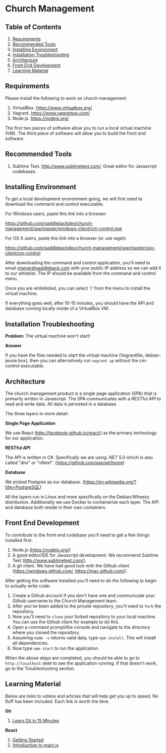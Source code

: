 # Church Management

## Table of Contents
1. <a href="https://github.com/saddlebackdev/church-management#requirements">Requirements</a>
2. <a href="https://github.com/saddlebackdev/church-management#recommended-tools">Recommended Tools</a>
3. <a href="https://github.com/saddlebackdev/church-management#installing-environment">Installing Environment</a>
4. <a href="">Installation Troubleshooting</a>
5. <a href="https://github.com/saddlebackdev/church-management#architecture">Architecture</a>
6. <a href="https://github.com/saddlebackdev/church-management#front-end-development">Front End Development</a>
7. <a href="https://github.com/saddlebackdev/church-management/blob/master/README.md#learning-material">Learning Material</a>

## Requirements
Please install the following to work on church management:

1. VirtualBox. <a href="https://www.virtualbox.org/">https://www.virtualbox.org/</a>
2. Vagrant. <a href="https://www.vagrantup.com/">https://www.vagrantup.com/</a>
3. Node.js. <a href="https://nodejs.org/">https://nodejs.org/</a>

The first two pieces of software allow you to run a local virtual machine (VM). The third piece of software will allow you to build the front end software.

## Recommended Tools

1. Sublime Text. <a href="http://www.sublimetext.com/">http://www.sublimetext.com/</a>. Great editor for Javascript codebases.

## Installing Environment
To get a local development environment going, we will first need to download the command and control executable.

For Windows users, paste this link into a browser:

  https://github.com/saddlebackdev/church-management/raw/master/windows-client/cm-control.exe
  
For OS X users, paste this link into a browser (or use wget):

  https://github.com/saddlebackdev/church-management/raw/master/osx-client/cm-control
  
After downloading the command and control application, you'll need to email <a href="mailto:rmeyer@saddleback.com">rmeyer@saddleback.com</a> with your public IP address so we can add it to our whitelist. The IP should be available from the command and control menu.

Once you are whitelisted, you can select 'i' from the menu to install the virtual machine.

If everything goes well, after 10-15 minutes, you should have the API and database running locally inside of a VirtualBox VM.
  
## Installation Troubleshooting

**Problem:** The virtual machine won't start!

**Answer**

If you have the files needed to start the virtual machine (Vagrantfile, debian-jessie.box), then you can alternatively run `vagrant up` without the cm-control executable.

## Architecture
The church management product is a single page application (SPA) that is primarily written in Javascript. The SPA communicates with a RESTful API to read and write data. All data is persisted in a database.

The three layers in more detail:

**Single Page Application**

We use React (http://facebook.github.io/react/) as the primary technology for our application. 

**RESTful API**

The API is written in C#. Specifically we are using .NET 5.0 which is also called "dnx" or "vNext". (https://github.com/aspnet/home)

**Database**

We picked Postgres as our database. (https://en.wikipedia.org/?title=PostgreSQL)

All the layers run in Linux and more specifically on the Debian/Wheezy distribution. Additionally we use Docker to containerize each layer. The API and database both reside in their own containers.

## Front End Development
To contribute to the front end codebase you'll need to get a few things installed first.

1. Node.js (https://nodejs.org/)
2. A good editor/IDE for Javascript development. We recommend Sublime Text (http://www.sublimetext.com/).
3. A git client. We have had good luck with the Github client (https://windows.github.com/, https://mac.github.com/).

After getting the software installed you'll need to do the following to begin to actually write code:

1. Create a Github account if you don't have one and communicate your Github username to the Church Management team.
2. After you've been added to the private repository, you'll need to `fork` the repository.
3. Now you'll need to `clone` your forked repository to your local machine. You can use the Github client for example to do this.
4. Open a command prompt/the console and navigate to the directory where you cloned the repository.
5. Assuming `node -v` returns valid data, type `npm install`. This will install all dependencies.
6. Now type `npm start` to run the application. 

When the above steps are completed, you should be able to go to `http://localhost:8080` to see the application running. If that doesn't work, go to the Troubleshooting section.

## Learning Material
Below are links to videos and articles that will help get you up to speed. No fluff has been included. Each link is worth the time.

**Git**

1. <a href="https://try.github.io/levels/1/challenges/1">Learn Git in 15 Minutes</a>

**React**

1. <a href="https://facebook.github.io/react/docs/getting-started.html">Getting Started</a>
2. <a href="https://www.youtube.com/watch?v=XxVg_s8xAms">Introduction to react.js</a>
